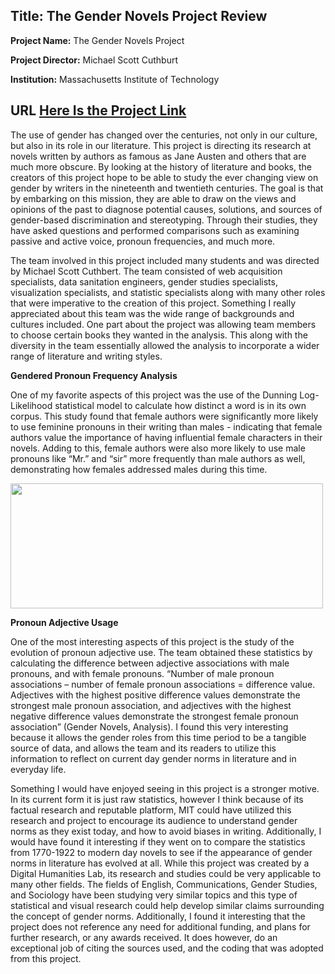 Title: The Gender Novels Project Review
---
**Project Name:** The Gender Novels Project

**Project Director:** Michael Scott Cuthburt

**Institution:** Massachusetts Institute of Technology

**URL** [Here Is the Project Link](http://gendernovels.digitalhumanitiesmit.org/info/gender_novels_overview) 
--- 

  The use of gender has changed over the centuries, not only in our culture, but also in its role in our literature. This project is directing its research at novels written by authors as famous as Jane Austen and others that are much more obscure. By looking at the history of literature and books, the creators of this project hope to be able to study the ever changing view on gender by writers in the nineteenth and twentieth centuries. The goal is that by embarking on this mission, they are able to draw on the views and opinions of the past to diagnose potential causes, solutions, and sources of gender-based discrimination and stereotyping. Through their studies, they have asked questions and performed comparisons such as examining passive and active voice, pronoun frequencies, and much more.
    
  The team involved in this project included many students and was directed by Michael Scott Cuthbert. The team consisted of web acquisition specialists, data sanitation engineers, gender studies specialists, visualization specialists, and statistic specialists along with many other roles that were imperative to the creation of this project. Something I really appreciated about this team was the wide range of backgrounds and cultures included. One part about the project was allowing team members to choose certain books they wanted in the analysis. This along with the diversity in the team essentially allowed the analysis to incorporate a wider range of literature and writing styles.  

**Gendered Pronoun Frequency Analysis**

  One of my favorite aspects of this project was the use of the Dunning Log-Likelihood statistical model to calculate how distinct a word is in its own corpus. This study found that female authors were significantly more likely to use feminine pronouns in their writing than males - indicating that female authors value the importance of having influential female characters in their novels. Adding to this, female authors were also more likely to use male pronouns like “Mr.” and “sir” more frequently than male authors as well, demonstrating how females addressed males during this time.
  
<img src="https://taylornicole05.github.io/taylornicole5/images/binned.png" width="500" height="200" />

**Pronoun Adjective Usage**

One of the most interesting aspects of this project is the study of the evolution of pronoun adjective use. The team obtained these statistics  by calculating the difference between adjective associations with male pronouns, and with female pronouns. “Number of male pronoun associations – number of female pronoun associations = difference value. Adjectives with the highest positive difference values demonstrate the strongest male pronoun association, and adjectives with the highest negative difference values demonstrate the strongest female pronoun association” (Gender Novels, Analysis). I found this very interesting because it allows the gender roles from this time period to be a tangible source of data, and allows the team and its readers to utilize this information to reflect on current day gender norms in literature and in everyday life. 

  Something I would have enjoyed seeing in this project is a stronger motive. In its current form it is just raw statistics, however I think because of its factual research and reputable platform, MIT could have utilized this research and project to encourage its audience to understand gender norms as they exist today, and how to avoid biases in writing. Additionally, I would have found it interesting if they went on to compare the statistics from 1770-1922 to modern day novels to see if the appearance of gender norms in literature has evolved at all. 
  While this project was created by a Digital Humanities Lab, its research and studies could be very applicable to many other fields. The fields of English, Communications, Gender Studies, and Sociology have been studying very similar topics and this type of statistical and visual research could help develop similar claims surrounding the concept of gender norms.  Additionally, I found it interesting that the project does not reference any need for additional funding, and plans for further research, or any awards received. It does however, do an exceptional job of citing the sources used, and the coding that was adopted from this project. 

